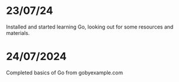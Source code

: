 # 23/07/24
Installed and started learning Go, looking out for some resources and materials.

# 24/07/2024
Completed basics of Go from gobyexample.com